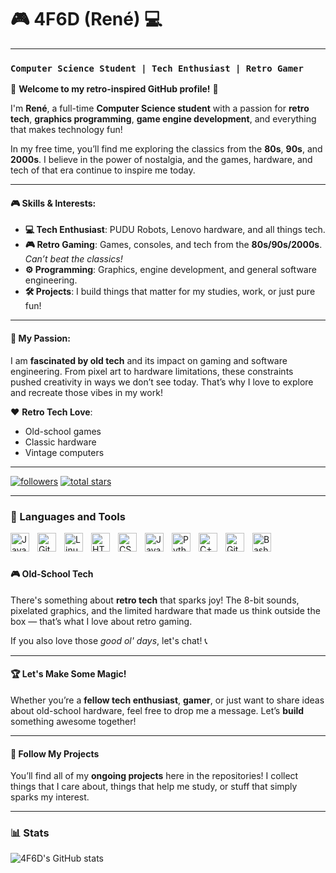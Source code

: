 # 🎮 4F6D (René) 💻

---

### **`Computer Science Student | Tech Enthusiast | Retro Gamer`**

👾 **Welcome to my retro-inspired GitHub profile!** 👾

I'm **René**, a full-time **Computer Science student** with a passion for **retro tech**, **graphics programming**, **game engine development**, and everything that makes technology fun! 

In my free time, you’ll find me exploring the classics from the **80s**, **90s**, and **2000s**. I believe in the power of nostalgia, and the games, hardware, and tech of that era continue to inspire me today.

---

#### 🎮 **Skills & Interests:**

- **💻 Tech Enthusiast**: PUDU Robots, Lenovo hardware, and all things tech.
- **🎮 Retro Gaming**: Games, consoles, and tech from the **80s/90s/2000s**. *Can’t beat the classics!*
- **⚙️ Programming**: Graphics, engine development, and general software engineering.
- **🛠️ Projects**: I build things that matter for my studies, work, or just pure fun!

---

#### 💬 **My Passion:**

I am **fascinated by old tech** and its impact on gaming and software engineering. From pixel art to hardware limitations, these constraints pushed creativity in ways we don’t see today. That’s why I love to explore and recreate those vibes in my work!

❤️ **Retro Tech Love**:
- Old-school games
- Classic hardware
- Vintage computers

---

   <p align="left">
      <a href="https://github.com/4F6D?tab=followers">
         <img alt="followers" title="Follow me on Github" src="https://custom-icon-badges.demolab.com/github/followers/4F6D?color=236ad3&labelColor=1155ba&style=for-the-badge&logo=person-add&label=Follow&logoColor=white"/></a>
      <a href="https://github.com/4F6D?tab=repositories&sort=stargazers">
         <img alt="total stars" title="Total stars on GitHub" src="https://custom-icon-badges.demolab.com/github/stars/4F6D?color=55960c&style=for-the-badge&labelColor=488207&logo=star"/></a>
   </p>

---
### 🧰 Languages and Tools

<img align="left" alt="Java" width="30px" style="padding-right:10px;" src="https://cdn.jsdelivr.net/gh/devicons/devicon/icons/java/java-original.svg"/>
<img align="left" alt="Git" width="30px" style="padding-right:10px;" src="https://cdn.jsdelivr.net/gh/devicons/devicon/icons/git/git-original.svg" />
<img align="left" alt="Linux" width="30px" style="padding-right:10px;" src="https://cdn.jsdelivr.net/gh/devicons/devicon/icons/linux/linux-original.svg" />
<img align="left" alt="HTML" width="30px" style="padding-right:10px;" src="https://cdn.jsdelivr.net/gh/devicons/devicon/icons/html5/html5-plain.svg" />
<img align="left" alt="CSS" width="30px" style="padding-right:10px;" src="https://cdn.jsdelivr.net/gh/devicons/devicon/icons/css3/css3-plain.svg" />
<img align="left" alt="JavaScript" width="30px" style="padding-right:10px;" src="https://cdn.jsdelivr.net/gh/devicons/devicon/icons/javascript/javascript-plain.svg" />
<img align="left" alt="Python" width="30px" style="padding-right:10px;" src="https://cdn.jsdelivr.net/gh/devicons/devicon/icons/python/python-plain.svg" />
<img align="left" alt="C++" width="30px" style="padding-right:10px;" src="https://cdn.jsdelivr.net/gh/devicons/devicon/icons/cplusplus/cplusplus-line.svg" />
<img align="left" alt="GitHub" width="30px" style="padding-right:10px;" src="https://cdn.jsdelivr.net/gh/devicons/devicon/icons/github/github-original.svg" />
<img align="left" alt="Bash" width="30px" style="padding-right:10px;" src="https://cdn.jsdelivr.net/gh/devicons/devicon/icons/bash/bash-original.svg" />
<br />

#

#### 🎮 **Old-School Tech**

There's something about **retro tech** that sparks joy! The 8-bit sounds, pixelated graphics, and the limited hardware that made us think outside the box — that’s what I love about retro gaming.

If you also love those *good ol' days*, let's chat! 📞

---

#### 🏆 **Let's Make Some Magic!**

Whether you’re a **fellow tech enthusiast**, **gamer**, or just want to share ideas about old-school hardware, feel free to drop me a message. Let’s **build** something awesome together!

---

#### 📢 **Follow My Projects** 

You’ll find all of my **ongoing projects** here in the repositories! I collect things that I care about, things that help me study, or stuff that simply sparks my interest.

---

### 📊 Stats

![4F6D's GitHub stats](https://github-readme-stats.vercel.app/api?username=4F6D&show_icons=true&theme=gruvbox)

<!-- ![GitHub Streak](https://streak-stats.demolab.com?user=ForrestKnight&theme=gruvbox&border_radius=4.5) -->


<!--
**4F6D/4F6D** is a ✨ _special_ ✨ repository because its `README.md` (this file) appears on your GitHub profile.

Here are some ideas to get you started:

- 🔭 I’m currently working on ...
- 🌱 I’m currently learning ...
- 👯 I’m looking to collaborate on ...
- 🤔 I’m looking for help with ...
- 💬 Ask me about ...
- 📫 How to reach me: ...
- 😄 Pronouns: ...
- ⚡ Fun fact: ...
-->

